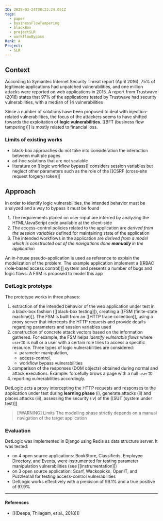 ```yaml
---
ID: 2025-03-24T08:23:24.051Z
tags:
  - paper
  - businessFlowTampering
  - blackBox
  - projectSLR
  - workflowBypass
Rank: A
Project:
  - SLR
---
```

## Context

According to Symantec Internet Security Threat report (April 2016), 75% of legitimate applications had unpatched vulnerabilities, and one million attacks were reported on web applications in 2015. A report from Trustwave (2016) states that 97% of the applications tested by Trustwave had security vulnerabilities, with a median of 14 vulnerabilities

Since a number of solutions have been proposed to deal with injection-related vulnerabilities, the focus of the attackers seems to have shifted towards the exploitation of **logic vulnerabilities**. [[BFT (business flow tampering)]] is mostly related to financial loss.

### Limits of existing works

- black-box approaches do not take into consideration the interaction between multiple pages
- ad-hoc solutions that are not scalable
- literature on [[logic workflow bypass]] considers session variables but neglect other parameters such as the role of the [[CSRF (cross-site request forgery) token]]

## Approach

In order to identify logic vulnerabilities, the intended behavior must be analyzed and a way to bypass it must be found
1. The requirements placed on user-input are inferred by analyzing the HTML/JavaScript code available at the client-side
2. The access-control policies related to the application are *derived from the session variables* defined for maintaining state of the application
3. The intended workflows in the application are *derived from a model which is constructed out of the navigations done **manually** in the application*

An in-house pseudo-application is used as reference to explain the modelization of the problem. The example application implement a [[RBAC (role-based access control)]] system and presents a number of bugs and logic flaws. A FSM is proposed to model this app

### DetLogic prototype

The prototype works in three phases:
1. extraction of the intended behavior of the web application under test in a black-box fashion ([[black-box testing]]), creating a [[FSM (finite-state machine)]]. The FSM is built from an [[HTTP trace collection]], using a proxy server that intercepts the HTTP requests and provide details regarding parameters and session variables used
2. construction of concrete attack vectors based on the information gathered. For example, the FSM helps *identify vulnerable flows* where `userID` is null or a user with a certain role tries to access a specific resource. Three types of logic vulnerabilities are considered:
	 - parameter manipulation,
	 - access-control,
	 - workflow bypass vulnerabilities
3. comparison of the responses (DOM objects) obtained during normal and attack executions. Example: forcefully brows a page with a null `userID`
4. reporting vulnerabilities accordingly.

DetLogic acts a proxy intercepting the HTTP requests and responses to the application under test during **learning phase** (i), generate attacks (ii) and places attacks (iii), assessing the security (iv) of the [[SUT (system under test)]]

> [!WARNING] Limits
> The modelling phase strictly depends on a manual navigation of the target application

### Evaluation

DetLogic was implemented in Django using Redis as data structure server. It was tested:
- on 4 open source applications: BookStore, Classifieds, Employee Directory, and Events, were instrumented for testing parameter manipulation vulnerabilities (see [[instrumentation]])
- on 3 open source application: Scarf, Wackopicko, OpenIT, and Puzzlemall for testing access-control vulnerabilities
- DetLogic works effectively with a precision of 99.1% and a true positive of 97.9%

---
#### References
- [[(Deepa, Thilagam, et al., 2018)]]

